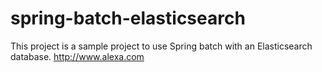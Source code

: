 # spring-batch-elasticsearch
This project is a sample project to use Spring batch with an Elasticsearch database.
http://www.alexа.com
